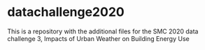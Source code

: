 # datachallenge2020
This is a repository with the additional files for the SMC 2020 data challenge 3, Impacts of Urban Weather on Building Energy Use
